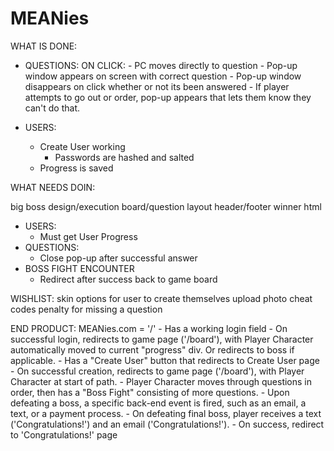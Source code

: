 # MEANies

WHAT IS DONE:
 - QUESTIONS:
    ON CLICK:
        - PC moves directly to question
        - Pop-up window appears on screen with correct question
        - Pop-up window disappears on click whether or not its been answered
        - If player attempts to go out or order, pop-up appears that lets them know they can't do that.

 - USERS:
    - Create User working
        - Passwords are hashed and salted
    - Progress is saved

WHAT NEEDS DOIN:

big boss design/execution
board/question layout
header/footer
winner html

 - USERS:
    - Must get User Progress
 - QUESTIONS:
     - Close pop-up after successful answer
 - BOSS FIGHT ENCOUNTER
     - Redirect after success back to game board


WISHLIST:
skin options for user to create themselves
upload photo
cheat codes
penalty for missing a question


END PRODUCT:
MEANies.com = '/'
    - Has a working login field
        - On successful login, redirects to game page ('/board'), with Player Character automatically moved to current "progress" div.
            Or redirects to boss if applicable.
    - Has a "Create User" button that redirects to Create User page
        - On successful creation, redirects to game page ('/board'), with Player Character at start of path.
    - Player Character moves through questions in order, then has a "Boss Fight" consisting of more questions.
    - Upon defeating a boss, a specific back-end event is fired, such as an email, a text, or a payment process.
    - On defeating final boss, player receives a text ('Congratulations!') and an email ('Congratulations!').
        - On success, redirect to 'Congratulations!' page